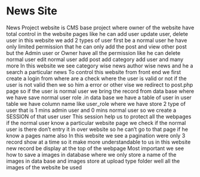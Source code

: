 # News Site
 News Project website is CMS base project where owner of the website have total control in the website pages like he can add user update user, delete user in this website we add 2 types of user first be a normal user he have only limited permission that he can only add the post and view other post but the Admin user or Owner have all the permission like he can delete normal user edit normal user add post add category add user and many more In this website we see category wise news author wise news and he a search a particular news To control this website from front end we first create a login from where are a check where the user is valid or not if the user is not valid then we so him a error or other vise we redirect to post.php page so if the user is normal user we bring the record from data base where we have save normal user role .in data base we have a table of user in user table we have column name like user_role where we have store 2 type of user that is 1 mins admin user and 0 mins normal user so we create a SESSION of that user user This session help us to protect all the webpages if the normal user know a particular website page we check if the normal user is there don’t entry it in over website so he can’t go to that page if he know a pages name also In this website we see a pagination were only 3 record show at a time so it make more understandable to us in this website new record be display at the top of the webpage Most important we see how to save a images in database where we only store a name of the images in data base and images store at upload type folder well all the images of the website be used
